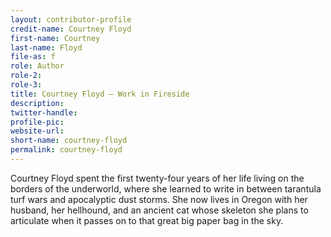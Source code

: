 ```yaml
---
layout: contributor-profile
credit-name: Courtney Floyd
first-name: Courtney
last-name: Floyd
file-as: f
role: Author
role-2:
role-3:
title: Courtney Floyd — Work in Fireside
description:
twitter-handle:
profile-pic:
website-url:
short-name: courtney-floyd
permalink: courtney-floyd
---
```

Courtney Floyd spent the first twenty-four years of her life living on the borders of the underworld, where she learned to write in between tarantula turf wars and apocalyptic dust storms. She now lives in Oregon with her husband, her hellhound, and an ancient cat whose skeleton she plans to articulate when it passes on to that great big paper bag in the sky.
